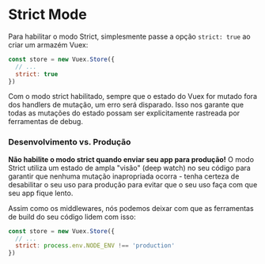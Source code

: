 # Strict Mode

Para habilitar o modo Strict, simplesmente passe a opção `strict: true` ao criar um armazém Vuex:

``` js
const store = new Vuex.Store({
  // ...
  strict: true
})
```

Com o modo strict habilitado, sempre que o estado do Vuex for mutado fora dos handlers de mutação, um erro será disparado. Isso nos garante que todas as mutações do estado possam ser explicitamente rastreada por ferramentas de debug.

### Desenvolvimento vs. Produção

**Não habilite o modo strict quando enviar seu app para produção!** O modo Strict utiliza um estado de ampla "visão" (deep watch) no seu código para garantir que nenhuma mutação inapropriada ocorra - tenha certeza de desabilitar o seu uso para produção para evitar que o seu uso faça com que seu app fique lento.

Assim como os middlewares, nós podemos deixar com que as ferramentas de build do seu código lidem com isso:

``` js
const store = new Vuex.Store({
  // ...
  strict: process.env.NODE_ENV !== 'production'
})
```
